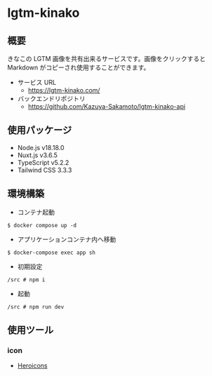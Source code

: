 # lgtm-kinako

## 概要

きなこの LGTM 画像を共有出来るサービスです。画像をクリックすると Markdown がコピーされ使用することができます。

- サービス URL
  - https://lgtm-kinako.com/
- バックエンドリポジトリ
  - https://github.com/Kazuya-Sakamoto/lgtm-kinako-api

## 使用パッケージ

- Node.js v18.18.0
- Nuxt.js v3.6.5
- TypeScript v5.2.2
- Tailwind CSS 3.3.3

## 環境構築

- コンテナ起動

```
$ docker compose up -d
```

- アプリケーションコンテナ内へ移動

```
$ docker-compose exec app sh
```

- 初期設定

```
/src # npm i
```

- 起動

```
/src # npm run dev
```

## 使用ツール

### icon

- [Heroicons](https://heroicons.com/)
